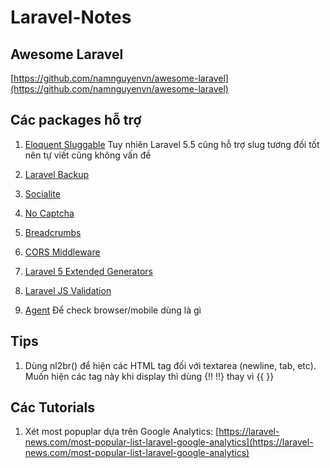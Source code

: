 # Laravel-Notes

## Awesome Laravel
[https://github.com/namnguyenvn/awesome-laravel](https://github.com/namnguyenvn/awesome-laravel)

## Các packages hỗ trợ

1. [Eloquent Sluggable](https://github.com/cviebrock/eloquent-sluggable)
Tuy nhiên Laravel 5.5 cũng hỗ trợ slug tương đối tốt nên tự viết cũng không vấn đề

2. [Laravel Backup](https://github.com/spatie/laravel-backup)

3. [Socialite](https://github.com/laravel/socialite)

4. [No Captcha](https://github.com/anhskohbo/no-captcha)

5. [Breadcrumbs](https://github.com/davejamesmiller/laravel-breadcrumbs)

6. [CORS Middleware](https://github.com/barryvdh/laravel-cors)

7. [Laravel 5 Extended Generators](https://github.com/laracasts/Laravel-5-Generators-Extended)

8. [Laravel JS Validation](https://github.com/proengsoft/laravel-jsvalidation)

9. [Agent](https://github.com/jenssegers/agent)
Để check browser/mobile dùng là gì

## Tips

1. Dùng nl2br() để hiện các HTML tag đối với textarea (newline, tab, etc). Muốn hiện các tag này khi display thì dùng {!! !!} thay vì {{ }}

## Các Tutorials

1. Xét most popuplar dựa trên Google Analytics: [https://laravel-news.com/most-popular-list-laravel-google-analytics](https://laravel-news.com/most-popular-list-laravel-google-analytics)
